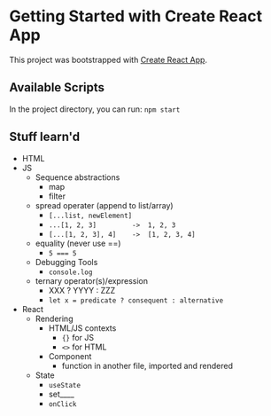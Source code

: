 # Getting Started with Create React App

This project was bootstrapped with [Create React App](https://github.com/facebook/create-react-app).

## Available Scripts

In the project directory, you can run: `npm start`

## Stuff learn'd

- HTML
- JS
	- Sequence abstractions
		- map
		- filter
	- spread operater (append to list/array)
		- `[...list, newElement]`
        - `...[1, 2, 3]         ->  1, 2, 3`
        - `[...[1, 2, 3], 4]    ->  [1, 2, 3, 4]`
	- equality (never use ==)
		- `5 === 5`
	- Debugging Tools
		- `console.log`
  	- ternary operator(s)/expression
  		- XXX ? YYYY : ZZZ
  		- `let x = predicate ? consequent : alternative`
- React
	- Rendering
		- HTML/JS contexts
			- `{}` for JS
			- `<>` for HTML
		- Component
			- function in another file, imported and rendered
	- State
		- `useState`
		- set____
		- `onClick`